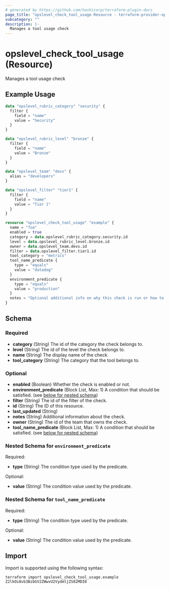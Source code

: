 ```yaml
---
# generated by https://github.com/hashicorp/terraform-plugin-docs
page_title: "opslevel_check_tool_usage Resource - terraform-provider-opslevel"
subcategory: ""
description: |-
  Manages a tool usage check
---
```


# opslevel_check_tool_usage (Resource)

Manages a tool usage check

## Example Usage

```terraform
data "opslevel_rubric_category" "security" {
  filter {
    field = "name"
    value = "Security"
  }
}

data "opslevel_rubric_level" "bronze" {
  filter {
    field = "name"
    value = "Bronze"
  }
}

data "opslevel_team" "devs" {
  alias = "developers"
}

data "opslevel_filter" "tier1" {
  filter {
    field = "name"
    value = "Tier 1"
  }
}

resource "opslevel_check_tool_usage" "example" {
  name = "foo"
  enabled = true
  category = data.opslevel_rubric_category.security.id
  level = data.opslevel_rubric_level.bronze.id
  owner = data.opslevel_team.devs.id
  filter = data.opslevel_filter.tier1.id
  tool_category = "metrics"
  tool_name_predicate {
    type = "equals"
    value = "datadog"
  }
  environment_predicate {
    type = "equals"
    value = "production"
  }
  notes = "Optional additional info on why this check is run or how to fix it"
}
```

<!-- schema generated by tfplugindocs -->
## Schema

### Required

- **category** (String) The id of the category the check belongs to.
- **level** (String) The id of the level the check belongs to.
- **name** (String) The display name of the check.
- **tool_category** (String) The category that the tool belongs to.

### Optional

- **enabled** (Boolean) Whether the check is enabled or not.
- **environment_predicate** (Block List, Max: 1) A condition that should be satisfied. (see [below for nested schema](#nestedblock--environment_predicate))
- **filter** (String) The id of the filter of the check.
- **id** (String) The ID of this resource.
- **last_updated** (String)
- **notes** (String) Additional information about the check.
- **owner** (String) The id of the team that owns the check.
- **tool_name_predicate** (Block List, Max: 1) A condition that should be satisfied. (see [below for nested schema](#nestedblock--tool_name_predicate))

<a id="nestedblock--environment_predicate"></a>
### Nested Schema for `environment_predicate`

Required:

- **type** (String) The condition type used by the predicate.

Optional:

- **value** (String) The condition value used by the predicate.


<a id="nestedblock--tool_name_predicate"></a>
### Nested Schema for `tool_name_predicate`

Required:

- **type** (String) The condition type used by the predicate.

Optional:

- **value** (String) The condition value used by the predicate.

## Import

Import is supported using the following syntax:

```shell
terraform import opslevel_check_tool_usage.example Z2lkOi8vb3BzbGV2ZWwvU2VydmljZS82MDI0
```
